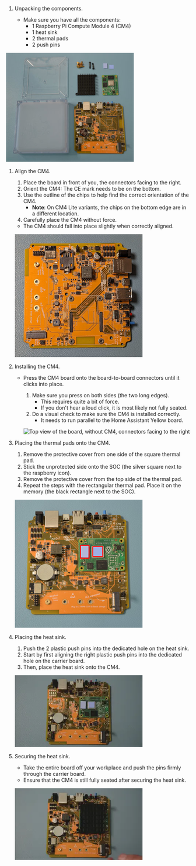 <!---Installing the Raspberry Pi Compute Module 4-->

1. Unpacking the components.

    - Make sure you have all the components:
      - 1 Raspberry Pi Compute Module 4 (CM4)
      - 1 heat sink
      - 2 thermal pads
      - 2 push pins

  ![Clip showing the components layed out, with the case disassembled](/static/img/yellow/step-5-poe-unpacked.jpeg)

1. Align the CM4.

    1. Place the board in front of you, the connectors facing to the right.
    1. Orient the CM4: The CE mark needs to be on the bottom.
    1. Use the outline of the chips to help find the correct orientation of the CM4.
        - **Note**: On CM4 Lite variants, the chips on the bottom edge are in a different location.
    1. Carefully place the CM4 without force.
      - The CM4 should fall into place slightly when correctly aligned.

    ![Top view of the board, without CM4, connectors facing to the right](/static/img/yellow/step-6-poe-align-cm4.jpeg)

1. Installing the CM4.

    - Press the CM4 board onto the board-to-board connectors until it clicks into place.

      1. Make sure you press on both sides (the two long edges).
          - This requires quite a bit of force.
          - If you don't hear a loud click, it is most likely not fully seated.
      1. Do a visual check to make sure the CM4 is installed correctly.
          - It needs to run parallel to the Home Assistant Yellow board.

      ![Top view of the board, without CM4, connectors facing to the right](/static/img/yellow/install-cm4-01.webp)

1. Placing the thermal pads onto the CM4.

    1. Remove the protective cover from one side of the square thermal pad.
    1. Stick the unprotected side onto the SOC (the silver square next to the raspberry icon).
    1. Remove the protective cover from the top side of the thermal pad.
    1. Repeat the steps with the rectangular thermal pad. Place it on the memory (the black rectangle next to the SOC).

    ![Top view of the board, with the CM4 installed](/static/img/yellow/step-7-poe-heat-pads-placement_callouts.jpeg)

1. Placing the heat sink.

    1. Push the 2 plastic push pins into the dedicated hole on the heat sink.
    1. Start by first aligning the right plastic push pins into the dedicated hole on the carrier board.
    1. Then, place the heat sink onto the CM4.

    ![Top view of the board, showing how to install the heat sink](/static/img/yellow/step-8-install-heatsink.webp)

1. Securing the heat sink.

    - Take the entire board off your workplace and push the pins firmly through the carrier board.
    - Ensure that the CM4 is still fully seated after securing the heat sink.

    ![Top view of the board, showing how to fasten the heat sink pins](/static/img/yellow/step-9-push-pins-heatsink.webp)
